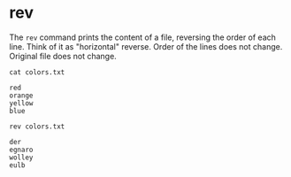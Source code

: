 # rev

The `rev` command prints the content of a file, reversing the order of each line. Think
of it as "horizontal" reverse. Order of the lines does not change. Original file does
not change.

```shell
cat colors.txt
```

```
red
orange
yellow
blue
```

```shell
rev colors.txt
```

```
der
egnaro
wolley
eulb
```
